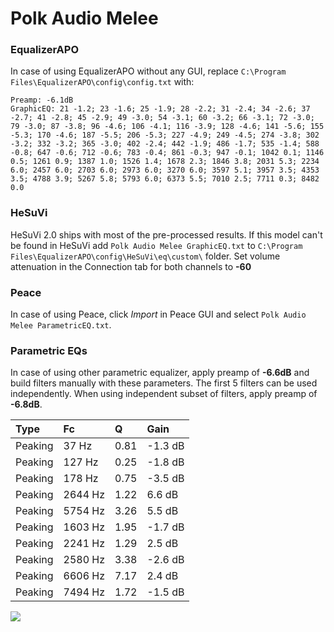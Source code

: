 # Polk Audio Melee

### EqualizerAPO
In case of using EqualizerAPO without any GUI, replace `C:\Program Files\EqualizerAPO\config\config.txt`
with:
```
Preamp: -6.1dB
GraphicEQ: 21 -1.2; 23 -1.6; 25 -1.9; 28 -2.2; 31 -2.4; 34 -2.6; 37 -2.7; 41 -2.8; 45 -2.9; 49 -3.0; 54 -3.1; 60 -3.2; 66 -3.1; 72 -3.0; 79 -3.0; 87 -3.8; 96 -4.6; 106 -4.1; 116 -3.9; 128 -4.6; 141 -5.6; 155 -5.3; 170 -4.6; 187 -5.5; 206 -5.3; 227 -4.9; 249 -4.5; 274 -3.8; 302 -3.2; 332 -3.2; 365 -3.0; 402 -2.4; 442 -1.9; 486 -1.7; 535 -1.4; 588 -0.8; 647 -0.6; 712 -0.6; 783 -0.4; 861 -0.3; 947 -0.1; 1042 0.1; 1146 0.5; 1261 0.9; 1387 1.0; 1526 1.4; 1678 2.3; 1846 3.8; 2031 5.3; 2234 6.0; 2457 6.0; 2703 6.0; 2973 6.0; 3270 6.0; 3597 5.1; 3957 3.5; 4353 3.5; 4788 3.9; 5267 5.8; 5793 6.0; 6373 5.5; 7010 2.5; 7711 0.3; 8482 0.0
```

### HeSuVi
HeSuVi 2.0 ships with most of the pre-processed results. If this model can't be found in HeSuVi add
`Polk Audio Melee GraphicEQ.txt` to `C:\Program Files\EqualizerAPO\config\HeSuVi\eq\custom\` folder.
Set volume attenuation in the Connection tab for both channels to **-60**

### Peace
In case of using Peace, click *Import* in Peace GUI and select `Polk Audio Melee ParametricEQ.txt`.

### Parametric EQs
In case of using other parametric equalizer, apply preamp of **-6.6dB** and build filters manually
with these parameters. The first 5 filters can be used independently.
When using independent subset of filters, apply preamp of **-6.8dB**.

| Type    | Fc      |    Q | Gain    |
|:--------|:--------|:-----|:--------|
| Peaking | 37 Hz   | 0.81 | -1.3 dB |
| Peaking | 127 Hz  | 0.25 | -1.8 dB |
| Peaking | 178 Hz  | 0.75 | -3.5 dB |
| Peaking | 2644 Hz | 1.22 | 6.6 dB  |
| Peaking | 5754 Hz | 3.26 | 5.5 dB  |
| Peaking | 1603 Hz | 1.95 | -1.7 dB |
| Peaking | 2241 Hz | 1.29 | 2.5 dB  |
| Peaking | 2580 Hz | 3.38 | -2.6 dB |
| Peaking | 6606 Hz | 7.17 | 2.4 dB  |
| Peaking | 7494 Hz | 1.72 | -1.5 dB |

![](https://raw.githubusercontent.com/jaakkopasanen/AutoEq/master/results/innerfidelity/sbaf-serious/Polk%20Audio%20Melee/Polk%20Audio%20Melee.png)